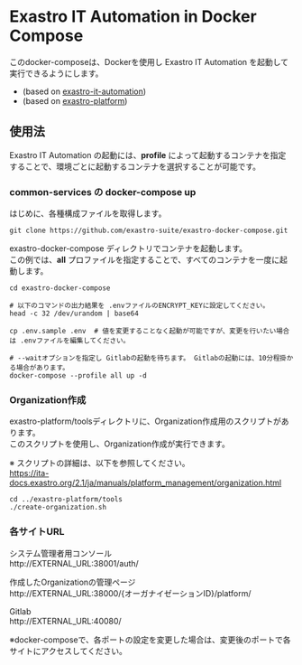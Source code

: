 # Exastro IT Automation in Docker Compose  
このdocker-composeは、Dockerを使用し Exastro IT Automation を起動して実行できるようにします。  
  - (based on [exastro-it-automation](https://github.com/exastro-suite/exastro-it-automation))  
  - (based on [exastro-platform](https://github.com/exastro-suite/exastro-platform))  
  

## 使用法  
Exastro IT Automation の起動には、**profile** によって起動するコンテナを指定することで、環境ごとに起動するコンテナを選択することが可能です。  
  

### common-services の docker-compose up  
はじめに、各種構成ファイルを取得します。

```
git clone https://github.com/exastro-suite/exastro-docker-compose.git
```

exastro-docker-compose ディレクトリでコンテナを起動します。  
この例では、**all** プロファイルを指定することで、すべてのコンテナを一度に起動します。

```shell
cd exastro-docker-compose

# 以下のコマンドの出力結果を .envファイルのENCRYPT_KEYに設定してください。
head -c 32 /dev/urandom | base64

cp .env.sample .env  # 値を変更することなく起動が可能ですが、変更を行いたい場合は .envファイルを編集してください。  

# --waitオプションを指定し Gitlabの起動を待ちます。 Gitlabの起動には、10分程掛かる場合があります。  
docker-compose --profile all up -d  
```  


### Organization作成  
exastro-platform/toolsディレクトリに、Organization作成用のスクリプトがあります。  
このスクリプトを使用し、Organization作成が実行できます。  
  
※ スクリプトの詳細は、以下を参照してください。  
https://ita-docs.exastro.org/2.1/ja/manuals/platform_management/organization.html  
  
```shell
cd ../exastro-platform/tools
./create-organization.sh
```
  

### 各サイトURL  
システム管理者用コンソール  
http://EXTERNAL_URL:38001/auth/  
  
作成したOrganizationの管理ページ  
http://EXTERNAL_URL:38000/{オーガナイゼーションID}/platform/  
  
Gitlab  
http://EXTERNAL_URL:40080/  
  
※docker-composeで、各ポートの設定を変更した場合は、変更後のポートで各サイトにアクセスしてください。  
  
  